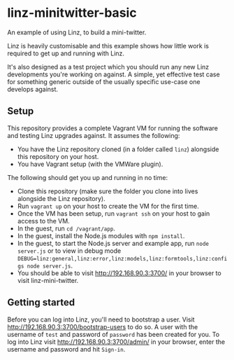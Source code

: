 # linz-minitwitter-basic

An example of using Linz, to build a mini-twitter.

Linz is heavily customisable and this example shows how little work is required to get up and running with Linz.

It's also designed as a test project which you should run any new Linz developments you're working on against. A simple, yet effective test case for something generic outside of the usually specific use-case one develops against.

## Setup

This repository provides a complete Vagrant VM for running the software and testing Linz upgrades against. It assumes the following:

- You have the Linz repository cloned (in a folder called  `linz`) alongside this repository on your host.
- You have Vagrant setup (with the VMWare plugin).

The following should get you up and running in no time:

- Clone this repository (make sure the folder you clone into lives alongside the Linz repository).
- Run `vagrant up` on your host to create the VM for the first time.
- Once the VM has been setup, run `vagrant ssh` on your host to gain access to the VM.
- In the guest, run `cd /vagrant/app`.
- In the guest, install the Node.js modules with `npm install`.
- In the guest, to start the Node.js server and example app, run `node server.js` or to view in debug mode `DEBUG=linz:general,linz:error,linz:models,linz:formtools,linz:configs node server.js`.
- You should be able to visit http://192.168.90.3:3700/ in your browser to visit linz-mini-twitter.

## Getting started

Before you can log into Linz, you'll need to bootstrap a user. Visit http://192.168.90.3:3700/bootstrap-users to do so. A user with the username of `test` and password of `password` has been created for you. To log into Linz visit http://192.168.90.3:3700/admin/ in your browser, enter the username and password and hit `Sign-in`.

